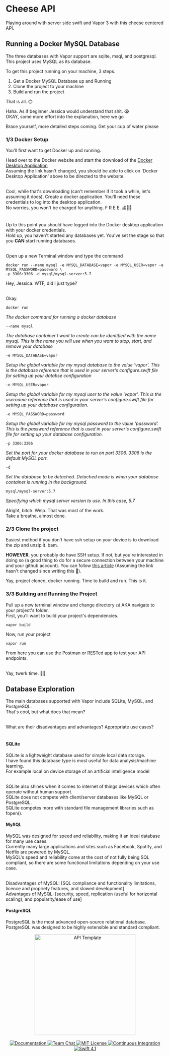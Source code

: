 # Cheese API

Playing around with server side swift and Vapor 3 with this cheese centered API.<br>

## Running a Docker MySQL Database
The three databases with Vapor support are sqlite, msql, and postgresql.<br>
This project uses MySQL as its database.<br>

To get this project running on your machine, 3 steps.
1. Get a Docker MySQL Database up and Running<br>
2. Clone the project to your machine<br>
3. Build and run the project<br>

That is all. 🙃<br>

Haha. As if beginner Jessica would understand that shit. 😭<br>
OKAY, some more effort into the explanation, here we go<br>

Brace yourself, more detailed steps coming. Get your cup of water please<br>

### 1/3 Docker Setup
You'll first want to get Docker up and running.<br>

Head over to the Docker website and start the download of the <a href='https://www.docker.com/products/docker-desktop'>Docker Desktop Application</a><br>
Assuming the link hasn't changed, you should be able to click on 'Docker Desktop Application' above to be directed to the website.<br><br>

Cool, while that's downloading (can't remember if it took a while, let's assuming it does). Create a docker application. You'll need these credentials to log into the desktop application.<br>
No worries, you won't be charged for anything. F R E E. 💰👍🏾<br><br>

Up to this point you should have logged into the Docker desktop application with your docker credentials.<br>
Hold up, you haven't started any databases yet. You've set the stage so that you <b>CAN</b> start running databases.<br><br>

Open up a new Terminal window and type the command
```
docker run --name mysql -e MYSQL_DATABASE=vapor -e MYSQL_USER=vapor -e MYSQL_PASSWORD=password \
-p 3306:3306 -d mysql/mysql-server:5.7
```

Hey, Jessica. WTF, did I just type?<br><br>

Okay.

```docker run```

<i>The docker command for running a docker database</i>

```--name mysql```

<i>The database container I want to create can be identified with the name mysql. This is the name you will use when you want to stop, start, and  remove your database</i>

```-e MYSQL_DATABASE=vapor```

<i>Setup the global variable for my mysql database to the value 'vapor'. This is the database reference that is used in your server's configure.swift file for setting up your databse configuration</i>

```-e MYSQL_USER=vapor```

<i>Setup the global variable for my mysql user to the value 'vapor'. This is the username reference that is used in your server's configure.swift file for setting up your database configuration.</i>

```-e MYSQL_PASSWORD=password```

<i>Setup the global variable for my mysql password to the value 'password'. This is the password reference that is used in your server's configure.swift file for setting up your database configuration.</i>

```-p 3306:3306```

<i>Set the port for your docker database to run on port 3306. 3306 is the default MySQL port.</i>

```-d```

<i>Set the database to be detached. Detached mode is when your database container is running in the background.</i>

```mysql/mysql-server:5.7```

<i>Specifying which mysql server version to use. In this case, 5.7</i>

Alright, bitch. Welp. That was most of the work.<br>
Take a breathe, almost done.<br>

### 2/3 Clone the project
Easiest method if you don't have ssh setup on your device is to download the zip and unzip it. bam.<br>

<b>HOWEVER</b>, you probably do have SSH setup. 
If not, but you're interested in doing so (a good thing to do for a secure connection between your machine and your github account). You can follow <a href='https://help.github.com/en/articles/connecting-to-github-with-ssh'>this article</a> (Assuming the link hasn't changed since writing this 😬).

Yay, project cloned, docker running. Time to build and run.
This is it.

### 3/3 Building and Running the Project
Pull up a new terminal window and change directory `cd` AKA navigate to your project's folder.<br>
First, you'll want to build your project's dependencies.<br>

```vapor build```

Now, run your project

```vapor run```

From here you can use the Postman or RESTed app to test your API endpoints.<br><br>

Yay, twerk time. 🍑🎉<br>
  

## Database Exploration
The main databases supported with Vapor include SQLite, MySQL, and PostgreSQL.<br>
That's cool, but what does that mean?<br><br>

What are their disadvantages and advantages? Appropriate use cases?<br><br>

#### SQLite
SQLite is a lightweight database used for simple local data storage.<br>
I have found this database type is most useful for data analysis/machine learning.<br>
For example local on device storage of an artificial intelligence model<br><br>

SQLite also shines when it comes to internet of things devices which often operate without human support.<br>
SQLite does not compete with client/server databases like MySQL or PostgreSQL.<br>
SQLite competes more with standard file management libraries such as fopen().

#### MySQL
MySQL was designed for speed and reliability, making it an ideal database for many use cases.<br>
Currently many large applications and sites such as Facebook, Spotify, and Netflix are powered by MySQL.<br>
MySQL's speed and reliability come at the cost of not fully being SQL compliant, so there are some functional limitations depending on your use case.<br><br>

Disadvantages of MySQL: [SQL compliance and functionality limitations, licence and propriety features, and slowed development]<br>
Advantages of MySQL: [security, speed, replication (useful for horizontal scaling), and popularity/ease of use]

#### PostgreSQL
PostgreSQL is the most advanced open-source relational database. PostgreSQL was designed to be highly extensible and standard compliant.<br>


<p align="center">
    <img src="https://user-images.githubusercontent.com/1342803/36623515-7293b4ec-18d3-11e8-85ab-4e2f8fb38fbd.png" width="320" alt="API Template">
    <br>
    <br>
    <a href="http://docs.vapor.codes/3.0/">
        <img src="http://img.shields.io/badge/read_the-docs-2196f3.svg" alt="Documentation">
    </a>
    <a href="https://discord.gg/vapor">
        <img src="https://img.shields.io/discord/431917998102675485.svg" alt="Team Chat">
    </a>
    <a href="LICENSE">
        <img src="http://img.shields.io/badge/license-MIT-brightgreen.svg" alt="MIT License">
    </a>
    <a href="https://circleci.com/gh/vapor/api-template">
        <img src="https://circleci.com/gh/vapor/api-template.svg?style=shield" alt="Continuous Integration">
    </a>
    <a href="https://swift.org">
        <img src="http://img.shields.io/badge/swift-4.1-brightgreen.svg" alt="Swift 4.1">
    </a>
</p>
